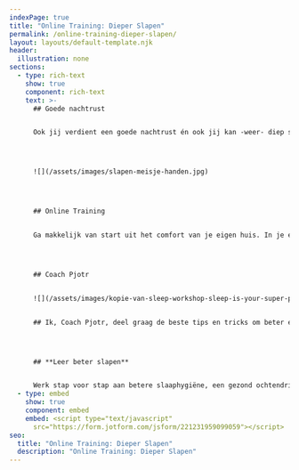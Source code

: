 ```yaml
---
indexPage: true
title: "Online Training: Dieper Slapen"
permalink: /online-training-dieper-slapen/
layout: layouts/default-template.njk
header:
  illustration: none
sections:
  - type: rich-text
    show: true
    component: rich-text
    text: >-
      ## Goede nachtrust


      Ook jij verdient een goede nachtrust én ook jij kan -weer- diep slapen. Maak een einde aan slapeloze nachten én begin de dag weer met energie. 




      ![](/assets/images/slapen-meisje-handen.jpg)




      ## Online Training


      Ga makkelijk van start uit het comfort van je eigen huis. In je eigen leeromgeving kan je op je eigen tempo stappen maken. 




      ## Coach Pjotr


      ![](/assets/images/kopie-van-sleep-workshop-sleep-is-your-super-poer-presentatie-169-1-.png)


      ## Ik, Coach Pjotr, deel graag de beste tips en tricks om beter en dieper te slapen. Je ontvangt iedere dag een nieuwe video met tips die jij direct kan toepassen. 




      ## **Leer beter slapen**


      Werk stap voor stap aan betere slaaphygiëne, een gezond ochtendritueel én creëer je eigen droombed.
  - type: embed
    show: true
    component: embed
    embed: <script type="text/javascript"
      src="https://form.jotform.com/jsform/221231959099059"></script>
seo:
  title: "Online Training: Dieper Slapen"
  description: "Online Training: Dieper Slapen"
---
```

